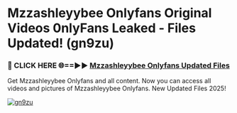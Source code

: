 # Mzzashleyybee Onlyfans Original Videos 0nlyFans Leaked - Files Updated! (gn9zu)

<h3>🔴 CLICK HERE 🌐==►► <a href="https://tinyurl.com/2m67pmp6" rel="nofollow">Mzzashleyybee Onlyfans Updated Files</a></h3>

Get Mzzashleyybee Onlyfans and all content. Now you can access all videos and pictures of Mzzashleyybee Onlyfans. New Updated Files 2025!

[![gn9zu](https://i.imgur.com/H4QAA4z.gif)](https://tinyurl.com/2m67pmp6)